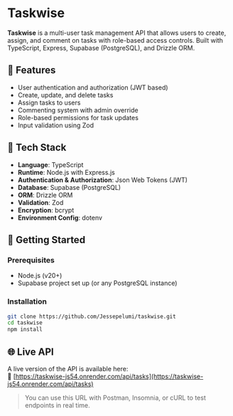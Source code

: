 # Taskwise

**Taskwise** is a multi-user task management API that allows users to create, assign, and comment on tasks with role-based access controls. Built with TypeScript, Express, Supabase (PostgreSQL), and Drizzle ORM.

## 🔧 Features

- User authentication and authorization (JWT based)
- Create, update, and delete tasks
- Assign tasks to users
- Commenting system with admin override
- Role-based permissions for task updates
- Input validation using Zod

## 🧰 Tech Stack

- **Language**: TypeScript
- **Runtime**: Node.js with Express.js
- **Authentication & Authorization**: Json Web Tokens (JWT)
- **Database**: Supabase (PostgreSQL)
- **ORM**: Drizzle ORM
- **Validation**: Zod
- **Encryption**: bcrypt
- **Environment Config**: dotenv

## 🚀 Getting Started

### Prerequisites

- Node.js (v20+)
- Supabase project set up (or any PostgreSQL instance)

### Installation

```bash
git clone https://github.com/Jessepelumi/taskwise.git
cd taskwise
npm install
```

## 🌐 Live API

A live version of the API is available here:  
🔗 [https://taskwise-js54.onrender.com/api/tasks](https://taskwise-js54.onrender.com/api/tasks)

> You can use this URL with Postman, Insomnia, or cURL to test endpoints in real time.
